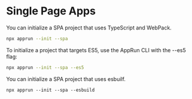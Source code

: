 # Single Page Apps

You can initialize a SPA project that uses TypeScript and WebPack.

```sh
npx apprun --init --spa
```

To initialize a project that targets ES5, use the AppRun CLI with the --es5 flag:

```sh
npx apprun --init --spa --es5
```

You can initialize a SPA project that uses esbuilf.

```
npx apprun --init --spa --esbuild
```